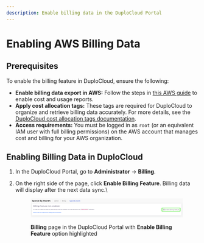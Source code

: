 ```yaml
---
description: Enable billing data in the DuploCloud Portal
---
```


# Enabling AWS Billing Data

## Prerequisites

To enable the billing feature in DuploCloud, ensure the following:

* **Enable billing data export in AWS:** Follow the steps in [this AWS guide](https://docs.aws.amazon.com/cur/latest/userguide/what-is-cur.html) to enable cost and usage reports.
* **Apply cost allocation tags:** These tags are required for DuploCloud to organize and retrieve billing data accurately. For more details, see the [DuploCloud cost allocation tags documentation](cost-allocation-tags.md).&#x20;
* **Access requirements:** You must be logged in as `root` (or an equivalent IAM user with full billing permissions) on the AWS account that manages cost and billing for your AWS organization.

## Enabling Billing Data in DuploCloud

1. In the DuploCloud Portal, go to **Administrator** -> **Billing**.
2.  On the right side of the page, click **Enable Billing Feature**. Billing data will display after the next data sync.\


    <figure><img src="../../../.gitbook/assets/Screenshot (600) (1).png" alt=""><figcaption><p><strong>Billing</strong> page in the DuploCloud Portal with <strong>Enable Billing Feature</strong> option highlighted</p></figcaption></figure>
